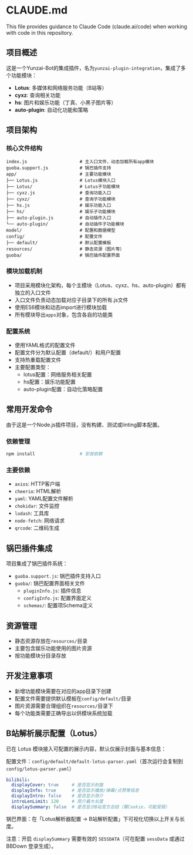 # CLAUDE.md

This file provides guidance to Claude Code (claude.ai/code) when working with code in this repository.

## 项目概述

这是一个Yunzai-Bot的集成插件，名为`yunzai-plugin-integration`，集成了多个功能模块：
- **Lotus**: 多媒体和网络服务功能（B站等）
- **cyxz**: 查询相关功能
- **hs**: 图片和娱乐功能（丁真、小黑子图片等）
- **auto-plugin**: 自动化功能和策略

## 项目架构

### 核心文件结构
```
index.js                    # 主入口文件，动态加载所有app模块
guoba.support.js            # 锅巴插件支持
app/                        # 主要功能模块
├── Lotus.js                # Lotus模块入口
├── Lotus/                  # Lotus子功能模块
├── cyxz.js                 # 查询功能入口  
├── cyxz/                   # 查询子功能模块
├── hs.js                   # 娱乐功能入口
├── hs/                     # 娱乐子功能模块
├── auto-plugin.js          # 自动插件入口
└── auto-plugin/            # 自动插件子功能模块
model/                      # 配置和数据模型
config/                     # 配置文件
├── default/                # 默认配置模板
resources/                  # 静态资源（图片等）
guoba/                      # 锅巴插件配置界面
```

### 模块加载机制
- 项目采用模块化架构，每个主模块（Lotus、cyxz、hs、auto-plugin）都有独立的入口文件
- 入口文件负责动态加载对应子目录下的所有.js文件
- 使用ES6模块和动态import进行模块加载
- 所有模块导出`apps`对象，包含各自的功能类

### 配置系统
- 使用YAML格式的配置文件
- 配置文件分为默认配置（default/）和用户配置
- 支持热重载配置文件
- 主要配置类型：
  - lotus配置：网络服务相关配置
  - hs配置：娱乐功能配置
  - auto-plugin配置：自动化策略配置

## 常用开发命令

由于这是一个Node.js插件项目，没有构建、测试或linting脚本配置。

### 依赖管理
```bash
npm install                 # 安装依赖
```

### 主要依赖
- `axios`: HTTP客户端
- `cheerio`: HTML解析
- `yaml`: YAML配置文件解析  
- `chokidar`: 文件监控
- `lodash`: 工具库
- `node-fetch`: 网络请求
- `qrcode`: 二维码生成

## 锅巴插件集成

项目集成了锅巴插件系统：
- `guoba.support.js`: 锅巴插件支持入口
- `guoba/`: 锅巴配置界面相关文件
  - `pluginInfo.js`: 插件信息
  - `configInfo.js`: 配置界面定义
  - `schemas/`: 配置项Schema定义

## 资源管理

- 静态资源存放在`resources/`目录
- 主要包含娱乐功能使用的图片资源
- 按功能模块分目录存放

## 开发注意事项

- 新增功能模块需要在对应的app目录下创建
- 配置文件需要提供默认模板在`config/default/`目录
- 图片资源需要合理组织在`resources/`目录下
- 每个功能类需要正确导出以供模块系统加载
## B站解析展示配置（Lotus）

已在 Lotus 模块接入可配置的展示内容，默认仅展示封面与基本信息：

配置文件：`config/default/default-lotus-parser.yaml`（首次运行会复制到 `config/lotus-parser.yaml`）

```yaml
bilibili:
  displayCover: true     # 是否显示封面
  displayInfo: true      # 是否显示播放/弹幕/点赞等信息
  displayIntro: false    # 是否显示简介
  introLenLimit: 120     # 简介最大长度
  displaySummary: false  # 是否显示B站官方总结（需Cookie，可能受限）
```

锅巴界面：在「Lotus解析器配置 -> B站解析配置」下可视化切换以上开关与长度。

注意：开启 `displaySummary` 需要有效的 `SESSDATA`（可在配置 `sessData` 或通过 BBDown 登录生成）。
